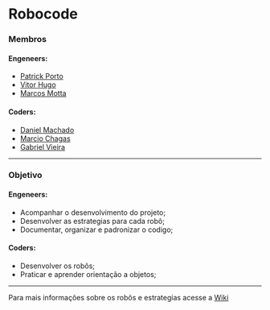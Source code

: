 # Robocode

### Membros

#### Engeneers: 

* [Patrick Porto](https://github.com/tricknp)
* [Vitor Hugo](https://github.com/VitorHSR)
* [Marcos Motta](https://github.com/marcosmtt)

#### Coders:

* [Daniel Machado](https://github.com/DanielMachadoGarcia)
* [Marcio Chagas](https://github.com/mcj98)
* [Gabriel Vieira](https://github.com/GabrielVieira19)
***

### Objetivo

#### Engeneers: 

* Acompanhar o desenvolvimento do projeto;
* Desenvolver as estrategias para cada robô;
* Documentar, organizar e padronizar o codigo;

#### Coders:

* Desenvolver os robôs;
* Praticar e aprender orientação a objetos;
***

Para mais informações sobre os robôs e estrategias acesse a [Wiki](https://github.com/tricknp/Robocode/wiki)
